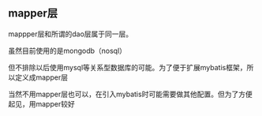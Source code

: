 ## mapper层
mappper层和所谓的dao层属于同一层。

虽然目前使用的是mongodb（nosql）

但不排除以后使用mysql等关系型数据库的可能。为了便于扩展mybatis框架，所以定义成mapper层

当然不用mapper层也可以，在引入mybatis时可能需要做其他配置。但为了方便起见，用mapper较好